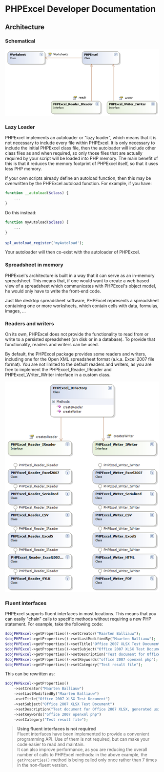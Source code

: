 # PHPExcel Developer Documentation

## Architecture

### Schematical

![01-schematic.png](./images/01-schematic.png "Basic Architecture Schematic")

### Lazy Loader

PHPExcel implements an autoloader or "lazy loader", which means that it is not necessary to include every file within PHPExcel. It is only necessary to include the initial PHPExcel class file, then the autoloader will include other class files as and when required, so only those files that are actually required by your script will be loaded into PHP memory. The main benefit of this is that it reduces the memory footprint of PHPExcel itself, so that it uses less PHP memory.

If your own scripts already define an autoload function, then this may be overwritten by the PHPExcel autoload function. For example, if you have:

```php
function __autoload($class) {
    ...
}
```

Do this instead:

```php
function myAutoload($class) {
    ...
}

spl_autoload_register('myAutoload');
```

Your autoloader will then co-exist with the autoloader of PHPExcel.

### Spreadsheet in memory

PHPExcel's architecture is built in a way that it can serve as an in-memory spreadsheet. This means that, if one would want to create a web based view of a spreadsheet which communicates with PHPExcel's object model, he would only have to write the front-end code.

Just like desktop spreadsheet software, PHPExcel represents a spreadsheet containing one or more worksheets, which contain cells with data, formulas, images, ...

### Readers and writers

On its own, PHPExcel does not provide the functionality to read from or write to a persisted spreadsheet (on disk or in a database). To provide that functionality, readers and writers can be used.

By default, the PHPExcel package provides some readers and writers, including one for the Open XML spreadsheet format (a.k.a. Excel 2007 file format). You are not limited to the default readers and writers, as you are free to implement the PHPExcel_Reader_IReader and PHPExcel_Writer_IWriter interface in a custom class.

![02-readers-writers.png](./images/02-readers-writers.png "Readers/Writers")

### Fluent interfaces

PHPExcel supports fluent interfaces in most locations. This means that you can easily "chain" calls to specific methods without requiring a new PHP statement. For example, take the following code:

```php
$objPHPExcel->getProperties()->setCreator("Maarten Balliauw");
$objPHPExcel->getProperties()->setLastModifiedBy("Maarten Balliauw");
$objPHPExcel->getProperties()->setTitle("Office 2007 XLSX Test Document");
$objPHPExcel->getProperties()->setSubject("Office 2007 XLSX Test Document");
$objPHPExcel->getProperties()->setDescription("Test document for Office 2007 XLSX, generated using PHP classes.");
$objPHPExcel->getProperties()->setKeywords("office 2007 openxml php");
$objPHPExcel->getProperties()->setCategory("Test result file");
```

This can be rewritten as:

```php
$objPHPExcel->getProperties()
    ->setCreator("Maarten Balliauw")
    ->setLastModifiedBy("Maarten Balliauw")
    ->setTitle("Office 2007 XLSX Test Document")
    ->setSubject("Office 2007 XLSX Test Document")
    ->setDescription("Test document for Office 2007 XLSX, generated using PHP classes.")
    ->setKeywords("office 2007 openxml php")
    ->setCategory("Test result file");
```

> **Using fluent interfaces is not required**  
> Fluent interfaces have been implemented to provide a convenient programming API. Use of them is not required, but can make your code easier to read and maintain.  
> It can also improve performance, as you are reducing the overall number of calls to PHPExcel methods: in the above example, the `getProperties()` method is being called only once rather than 7 times in the non-fluent version.

